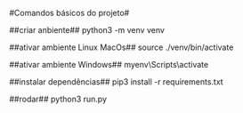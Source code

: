 #Comandos básicos do projeto#

##criar anbiente##
python3 -m venv venv

##ativar ambiente Linux MacOs##
source ./venv/bin/activate

##ativar ambiente Windows##
myenv\Scripts\activate

##instalar dependências##
pip3 install -r requirements.txt 

##rodar##
python3 run.py 
